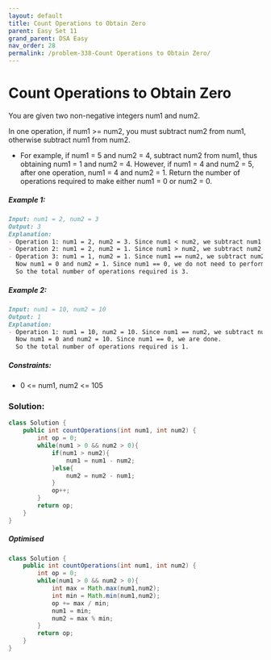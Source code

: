 ```yaml
---
layout: default
title: Count Operations to Obtain Zero
parent: Easy Set 11
grand_parent: DSA Easy
nav_order: 28
permalink: /problem-338-Count Operations to Obtain Zero/
---
```

# Count Operations to Obtain Zero
You are given two non-negative integers num1 and num2.

In one operation, if num1 >= num2, you must subtract num2 from num1, otherwise subtract num1 from num2.

* For example, if num1 = 5 and num2 = 4, subtract num2 from num1, thus obtaining num1 = 1 and num2 = 4. However, if num1 = 4 and num2 = 5, after one operation, num1 = 4 and num2 = 1.
Return the number of operations required to make either num1 = 0 or num2 = 0.

##### Example 1:
```markdown
Input: num1 = 2, num2 = 3
Output: 3
Explanation:
- Operation 1: num1 = 2, num2 = 3. Since num1 < num2, we subtract num1 from num2 and get num1 = 2, num2 = 3 - 2 = 1.
- Operation 2: num1 = 2, num2 = 1. Since num1 > num2, we subtract num2 from num1.
- Operation 3: num1 = 1, num2 = 1. Since num1 == num2, we subtract num2 from num1.
  Now num1 = 0 and num2 = 1. Since num1 == 0, we do not need to perform any further operations.
  So the total number of operations required is 3.
```
##### Example 2:
```markdown
Input: num1 = 10, num2 = 10
Output: 1
Explanation:
- Operation 1: num1 = 10, num2 = 10. Since num1 == num2, we subtract num2 from num1 and get num1 = 10 - 10 = 0.
  Now num1 = 0 and num2 = 10. Since num1 == 0, we are done.
  So the total number of operations required is 1.
```
##### Constraints:
* 0 <= num1, num2 <= 105

### Solution:
```java
class Solution {
    public int countOperations(int num1, int num2) {
        int op = 0;
        while(num1 > 0 && num2 > 0){
            if(num1 > num2){
                num1 = num1 - num2;
            }else{
                num2 = num2 - num1;
            }
            op++;
        }
        return op;
    }
}
```
##### Optimised 
```java
class Solution {
    public int countOperations(int num1, int num2) {
        int op = 0;
        while(num1 > 0 && num2 > 0){
            int max = Math.max(num1,num2);
            int min = Math.min(num1,num2);
            op += max / min;
            num1 = min;
            num2 = max % min;
        }
        return op;
    }
}
```